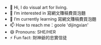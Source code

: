 - 👋 Hi, I do visual art for living.
- 👀 I’m interested in 寫網文賺稿費買泡麵
- 🌱 I’m currently learning 寫網文賺稿費買泡麵
- 📫 How to reach me：goole 'dijingxian'
- 😄 Pronouns: SHE/HER
- ⚡ Fun fact: 財神爺的忠實信徒

<!---
hi-jingxian/hi-jingxian is a ✨ special ✨ repository because its `README.md` (this file) appears on your GitHub profile.
You can click the Preview link to take a look at your changes.
--->
